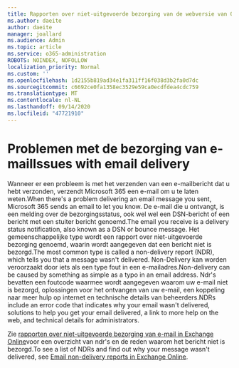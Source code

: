 ```yaml
---
title: Rapporten over niet-uitgevoerde bezorging van de webversie van Outlook
ms.author: daeite
author: daeite
manager: joallard
ms.audience: Admin
ms.topic: article
ms.service: o365-administration
ROBOTS: NOINDEX, NOFOLLOW
localization_priority: Normal
ms.custom: ''
ms.openlocfilehash: 1d2155b819ad34e1fa311ff16f038d3b2fa0d7dc
ms.sourcegitcommit: c6692ce0fa1358ec3529e59ca0ecdfdea4cdc759
ms.translationtype: MT
ms.contentlocale: nl-NL
ms.lasthandoff: 09/14/2020
ms.locfileid: "47721910"
---
```

# <a name="issues-with-email-delivery"></a><span data-ttu-id="20a80-102">Problemen met de bezorging van e-mail</span><span class="sxs-lookup"><span data-stu-id="20a80-102">Issues with email delivery</span></span>

<span data-ttu-id="20a80-103">Wanneer er een probleem is met het verzenden van een e-mailbericht dat u hebt verzonden, verzendt Microsoft 365 een e-mail om u te laten weten.</span><span class="sxs-lookup"><span data-stu-id="20a80-103">When there's a problem delivering an email message you sent, Microsoft 365 sends an email to let you know.</span></span> <span data-ttu-id="20a80-104">De e-mail die u ontvangt, is een melding over de bezorgingsstatus, ook wel wel een DSN-bericht of een bericht met een stuiter bericht genoemd.</span><span class="sxs-lookup"><span data-stu-id="20a80-104">The email you receive is a delivery status notification, also known as a DSN or bounce message.</span></span> <span data-ttu-id="20a80-105">Het gemeenschappelijke type wordt een rapport over niet-uitgevoerde bezorging genoemd, waarin wordt aangegeven dat een bericht niet is bezorgd.</span><span class="sxs-lookup"><span data-stu-id="20a80-105">The most common type is called a non-delivery report (NDR), which tells you that a message wasn't delivered.</span></span> <span data-ttu-id="20a80-106">Non-Delivery kan worden veroorzaakt door iets als een type fout in een e-mailadres.</span><span class="sxs-lookup"><span data-stu-id="20a80-106">Non-delivery can be caused by something as simple as a typo in an email address.</span></span> <span data-ttu-id="20a80-107">Ndr's bevatten een foutcode waarmee wordt aangegeven waarom uw e-mail niet is bezorgd, oplossingen voor het ontvangen van uw e-mail, een koppeling naar meer hulp op internet en technische details van beheerders.</span><span class="sxs-lookup"><span data-stu-id="20a80-107">NDRs include an error code that indicates why your email wasn't delivered, solutions to help you get your email delivered, a link to more help on the web, and technical details for administrators.</span></span>

<span data-ttu-id="20a80-108">Zie [rapporten over niet-uitgevoerde bezorging van e-mail in Exchange Online](https://docs.microsoft.com/exchange/mail-flow-best-practices/non-delivery-reports-in-exchange-online/non-delivery-reports-in-exchange-online)voor een overzicht van ndr's en de reden waarom het bericht niet is bezorgd.</span><span class="sxs-lookup"><span data-stu-id="20a80-108">To see a list of NDRs and find out why your message wasn't delivered, see [Email non-delivery reports in Exchange Online](https://docs.microsoft.com/exchange/mail-flow-best-practices/non-delivery-reports-in-exchange-online/non-delivery-reports-in-exchange-online).</span></span>